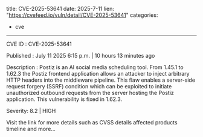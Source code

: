  
title: CVE-2025-53641
date: 2025-7-11
lien: "https://cvefeed.io/vuln/detail/CVE-2025-53641"
categories:
  - cve
---

CVE ID : CVE-2025-53641

Published :  July 11
2025
6:15 p.m. | 10 hours
13 minutes ago

Description : Postiz is an AI social media scheduling tool. From 1.45.1 to 1.62.3
the Postiz frontend application allows an attacker to inject arbitrary HTTP headers into the middleware pipeline. This flaw enables a server-side request forgery (SSRF) condition
which can be exploited to initiate unauthorized outbound requests from the server hosting the Postiz application. This vulnerability is fixed in 1.62.3.

Severity: 8.2 | HIGH

Visit the link for more details
such as CVSS details
affected products
timeline
and more...
